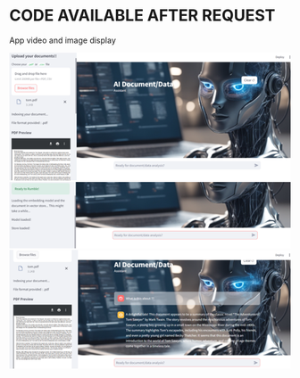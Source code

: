 # CODE AVAILABLE AFTER REQUEST 


App video and image display

![Image 1](https://github.com/johnnyk1090/AI-Powered-Analytics-App/blob/main/ai_assistant_1.png)
![Image 2](https://github.com/johnnyk1090/AI-Powered-Analytics-App/blob/main/ai_assistant_2.png)
![Image 3](https://github.com/johnnyk1090/AI-Powered-Analytics-App/blob/main/ai_assistant_3.png)
